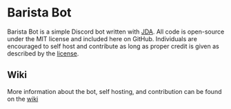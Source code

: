 # Barista Bot
Barista Bot is a simple Discord bot written with [JDA](https://github.com/DV8FromTheWorld/JDA). All code is open-source under the MIT license and included here on GitHub. Individuals are encouraged to self host and contribute as long as proper credit is given as described by the [license](https://github.com/thetechnicalfox/baristabot/blob/main/LICENSE).

## Wiki
More information about the bot, self hosting, and contribution can be found on the [wiki](https://github.com/thetechnicalfox/baristabot/wiki)

